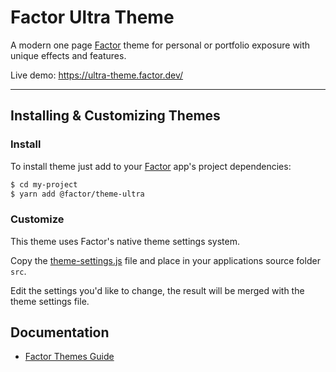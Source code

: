 # Factor Ultra Theme

A modern one page [Factor](https://factor.dev/) theme for personal or portfolio exposure with unique effects and features.

Live demo: https://ultra-theme.factor.dev/

---

## Installing & Customizing Themes

### Install

To install theme just add to your [Factor](https://factor.dev/) app's project dependencies:

```bash
$ cd my-project
$ yarn add @factor/theme-ultra
```

### Customize

This theme uses Factor's native theme settings system.

Copy the [theme-settings.js](https://github.com/fiction-com/factor/blob/master/%40factor/%40themes/theme-ultra/src/theme-settings.js) file and place in your applications source folder `src`.

Edit the settings you'd like to change, the result will be merged with the theme settings file.

## Documentation

- [Factor Themes Guide](https://factor.dev/guide/themes)
